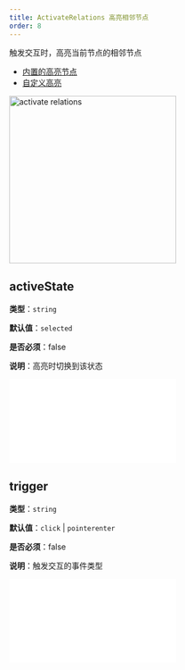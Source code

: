 ```yaml
---
title: ActivateRelations 高亮相邻节点
order: 8
---
```


触发交互时，高亮当前节点的相邻节点

- [内置的高亮节点](/examples/interaction/highlight/#activateRelations)
- [自定义高亮](/examples/interaction/highlight/#highlightDark)

<img alt="activate relations" src="https://mdn.alipayobjects.com/huamei_qa8qxu/afts/img/A*e3FgR60eSRoAAAAAAAAAAAAADmJ7AQ/original" height='300'/>

## activeState

**类型**：`string`

**默认值**：`selected`

**是否必须**：false

**说明**：高亮时切换到该状态

<embed src="../../common/BehaviorMultiple.zh.md"></embed>

## trigger

**类型**：`string`

**默认值**：`click` | `pointerenter`

**是否必须**：false

**说明**：触发交互的事件类型

<embed src="../../common/BehaviorShould.zh.md"></embed>
